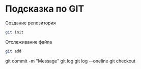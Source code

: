 # Подсказка по GIT

Создание репозитория
```sh
git init
```

Отслеживание файла
```sh
git add
```
git commit -m "Message"
git log
git log --oneline
git checkout